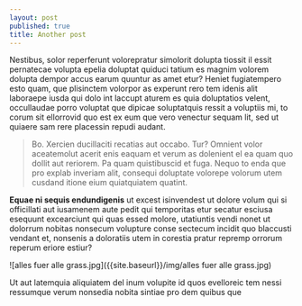 ```yaml
---
layout: post
published: true
title: Another post
---
```

Nestibus, solor reperferunt volorepratur simolorit dolupta tiossit il essit pernatecae volupta epelia doluptat quiduci tatium es magnim volorem dolupta dempor accus earum quuntur as amet etur?
Heniet fugiatempero esto quam, que plisinctem volorpor as experunt rero tem idenis alit laboraepe iusda qui dolo int laccupt aturem es quia doluptatios velent, occullaudae porro voluptat que dipicae soluptatquis ressit a voluptiis mi, to corum sit ellorrovid quo est ex eum que vero venectur sequam lit, sed ut quiaere sam rere placessin repudi audant.

> Bo. Xercien ducillaciti recatias aut occabo. Tur? Omnient volor aceatemolut acerit enis eaquam et verum as dolenient el ea quam quo dollit aut reriorem. Pa quam quistibuscid et fuga. Nequo to enda que pro explab inveriam alit, consequi doluptate volorepe volorum utem cusdand itione eium quiatquiatem quatint.

**Equae ni sequis endundigenis** ut excest isinvendest ut dolore volum qui si officillati aut iusamenem aute pedit qui temporitas etur secatur esciusa esequunt excearciunt qui quas essed molore, utatiuntis vendi nonet ut dolorrum nobitas nonsecum volupture conse sectecum incidit quo blaccusti vendant et, nonsenis a doloratiis utem in corestia pratur repremp orrorum reperum eriore estiur?

![alles fuer alle grass.jpg]({{site.baseurl}}/img/alles fuer alle grass.jpg)


Ut aut latemquia aliquiatem del inum volupite id quos evelloreic tem nessi ressumque verum nonsedia nobita sintiae pro dem quibus que
